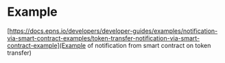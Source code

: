 # Example
[https://docs.epns.io/developers/developer-guides/examples/notification-via-smart-contract-examples/token-transfer-notification-via-smart-contract-example](Example of notification from smart contract on token transfer)